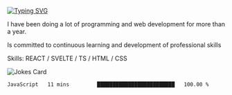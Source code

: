 [![Typing SVG](https://readme-typing-svg.herokuapp.com?font=Turret+Road&height=30&lines=HI!+I%60m+Frontend+Developer)](https://git.io/typing-svg)

I have been doing a lot of programming and web development for more than a year.

Is committed to continuous learning and development of professional skills

Skills: REACT / SVELTE / TS / HTML / CSS

![Jokes Card](https://readme-jokes.vercel.app/api?theme=react)

<!--START_SECTION:waka-->

```text
JavaScript   11 mins         █████████████████████████   100.00 %
```

<!--END_SECTION:waka-->
